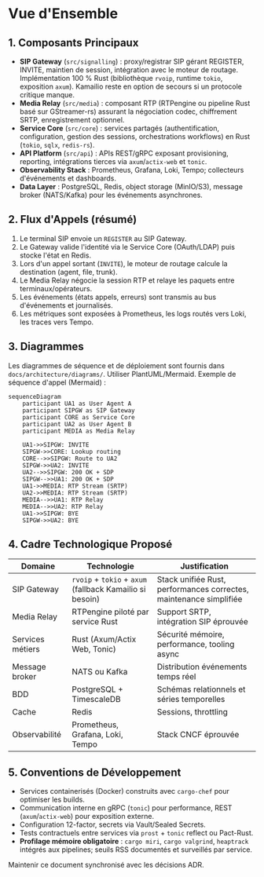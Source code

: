 # Vue d'Ensemble

## 1. Composants Principaux
- **SIP Gateway** (`src/signalling`) : proxy/registrar SIP gérant REGISTER, INVITE, maintien de session, intégration avec le moteur de routage. Implémentation 100 % Rust (bibliothèque `rvoip`, runtime `tokio`, exposition `axum`). Kamailio reste en option de secours si un protocole critique manque.
- **Media Relay** (`src/media`) : composant RTP (RTPengine ou pipeline Rust basé sur GStreamer-rs) assurant la négociation codec, chiffrement SRTP, enregistrement optionnel.
- **Service Core** (`src/core`) : services partagés (authentification, configuration, gestion des sessions, orchestrations workflows) en Rust (`tokio`, `sqlx`, `redis-rs`).
- **API Platform** (`src/api`) : APIs REST/gRPC exposant provisioning, reporting, intégrations tierces via `axum`/`actix-web` et `tonic`.
- **Observability Stack** : Prometheus, Grafana, Loki, Tempo; collecteurs d'événements et dashboards.
- **Data Layer** : PostgreSQL, Redis, object storage (MinIO/S3), message broker (NATS/Kafka) pour les événements asynchrones.

## 2. Flux d'Appels (résumé)
1. Le terminal SIP envoie un `REGISTER` au SIP Gateway.
2. Le Gateway valide l'identité via le Service Core (OAuth/LDAP) puis stocke l'état en Redis.
3. Lors d'un appel sortant (`INVITE`), le moteur de routage calcule la destination (agent, file, trunk).
4. Le Media Relay négocie la session RTP et relaye les paquets entre terminaux/opérateurs.
5. Les événements (états appels, erreurs) sont transmis au bus d'événements et journalisés.
6. Les métriques sont exposées à Prometheus, les logs routés vers Loki, les traces vers Tempo.

## 3. Diagrammes
Les diagrammes de séquence et de déploiement sont fournis dans `docs/architecture/diagrams/`. Utiliser PlantUML/Mermaid. Exemple de séquence d'appel (Mermaid) :

```mermaid
sequenceDiagram
    participant UA1 as User Agent A
    participant SIPGW as SIP Gateway
    participant CORE as Service Core
    participant UA2 as User Agent B
    participant MEDIA as Media Relay

    UA1->>SIPGW: INVITE
    SIPGW->>CORE: Lookup routing
    CORE-->>SIPGW: Route to UA2
    SIPGW->>UA2: INVITE
    UA2-->>SIPGW: 200 OK + SDP
    SIPGW-->>UA1: 200 OK + SDP
    UA1->>MEDIA: RTP Stream (SRTP)
    UA2->>MEDIA: RTP Stream (SRTP)
    MEDIA-->>UA1: RTP Relay
    MEDIA-->>UA2: RTP Relay
    UA1->>SIPGW: BYE
    SIPGW->>UA2: BYE
```

## 4. Cadre Technologique Proposé
| Domaine | Technologie | Justification |
|---------|-------------|---------------|
| SIP Gateway | `rvoip` + `tokio` + `axum` (fallback Kamailio si besoin) | Stack unifiée Rust, performances correctes, maintenance simplifiée |
| Media Relay | RTPengine piloté par service Rust | Support SRTP, intégration SIP éprouvée |
| Services métiers | Rust (Axum/Actix Web, Tonic) | Sécurité mémoire, performance, tooling async |
| Message broker | NATS ou Kafka | Distribution événements temps réel |
| BDD | PostgreSQL + TimescaleDB | Schémas relationnels et séries temporelles |
| Cache | Redis | Sessions, throttling |
| Observabilité | Prometheus, Grafana, Loki, Tempo | Stack CNCF éprouvée |

## 5. Conventions de Développement
- Services containerisés (Docker) construits avec `cargo-chef` pour optimiser les builds.
- Communication interne en gRPC (`tonic`) pour performance, REST (`axum`/`actix-web`) pour exposition externe.
- Configuration 12-factor, secrets via Vault/Sealed Secrets.
- Tests contractuels entre services via `prost` + `tonic` reflect ou Pact-Rust.
- **Profilage mémoire obligatoire** : `cargo miri`, `cargo valgrind`, `heaptrack` intégrés aux pipelines; seuils RSS documentés et surveillés par service.

Maintenir ce document synchronisé avec les décisions ADR.
